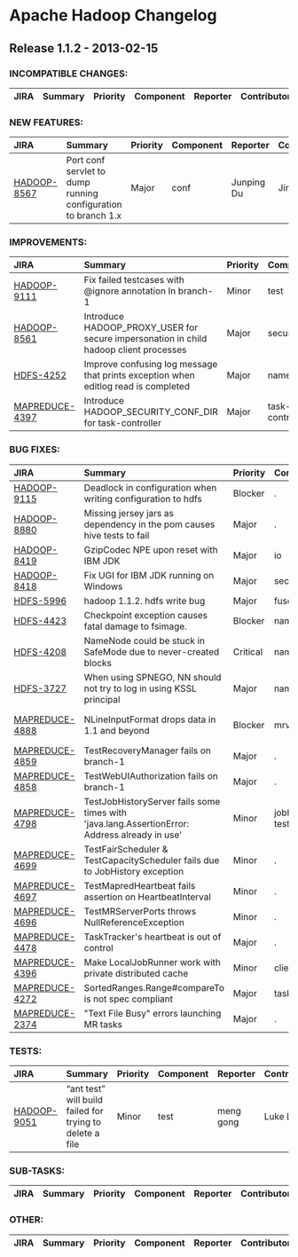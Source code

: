 # Apache Hadoop Changelog

## Release 1.1.2 - 2013-02-15

### INCOMPATIBLE CHANGES:

| JIRA | Summary | Priority | Component | Reporter | Contributor |
|:---- |:---- | :--- |:---- |:---- |:---- |


### NEW FEATURES:

| JIRA | Summary | Priority | Component | Reporter | Contributor |
|:---- |:---- | :--- |:---- |:---- |:---- |
| [HADOOP-8567](https://issues.apache.org/jira/browse/HADOOP-8567) | Port conf servlet to dump running configuration  to branch 1.x |  Major | conf | Junping Du | Jing Zhao |


### IMPROVEMENTS:

| JIRA | Summary | Priority | Component | Reporter | Contributor |
|:---- |:---- | :--- |:---- |:---- |:---- |
| [HADOOP-9111](https://issues.apache.org/jira/browse/HADOOP-9111) | Fix failed testcases with @ignore annotation In branch-1 |  Minor | test | Jing Zhao | Jing Zhao |
| [HADOOP-8561](https://issues.apache.org/jira/browse/HADOOP-8561) | Introduce HADOOP\_PROXY\_USER for secure impersonation in child hadoop client processes |  Major | security | Luke Lu | Yu Gao |
| [HDFS-4252](https://issues.apache.org/jira/browse/HDFS-4252) | Improve confusing log message that prints exception when editlog read is completed |  Major | namenode | Suresh Srinivas | Jing Zhao |
| [MAPREDUCE-4397](https://issues.apache.org/jira/browse/MAPREDUCE-4397) | Introduce HADOOP\_SECURITY\_CONF\_DIR for task-controller |  Major | task-controller | Luke Lu | Yu Gao |


### BUG FIXES:

| JIRA | Summary | Priority | Component | Reporter | Contributor |
|:---- |:---- | :--- |:---- |:---- |:---- |
| [HADOOP-9115](https://issues.apache.org/jira/browse/HADOOP-9115) | Deadlock in configuration when writing configuration to hdfs |  Blocker | . | Arpit Gupta | Jing Zhao |
| [HADOOP-8880](https://issues.apache.org/jira/browse/HADOOP-8880) | Missing jersey jars as dependency in the pom causes hive tests to fail |  Major | . | Giridharan Kesavan | Giridharan Kesavan |
| [HADOOP-8419](https://issues.apache.org/jira/browse/HADOOP-8419) | GzipCodec NPE upon reset with IBM JDK |  Major | io | Luke Lu | Yu Li |
| [HADOOP-8418](https://issues.apache.org/jira/browse/HADOOP-8418) | Fix UGI for IBM JDK running on Windows |  Major | security | Luke Lu | Yu Gao |
| [HDFS-5996](https://issues.apache.org/jira/browse/HDFS-5996) | hadoop 1.1.2.  hdfs  write bug |  Major | fuse-dfs | WangMeng |  |
| [HDFS-4423](https://issues.apache.org/jira/browse/HDFS-4423) | Checkpoint exception causes fatal damage to fsimage. |  Blocker | namenode | ChenFolin | Chris Nauroth |
| [HDFS-4208](https://issues.apache.org/jira/browse/HDFS-4208) | NameNode could be stuck in SafeMode due to never-created blocks |  Critical | namenode | Brandon Li | Brandon Li |
| [HDFS-3727](https://issues.apache.org/jira/browse/HDFS-3727) | When using SPNEGO, NN should not try to log in using KSSL principal |  Major | namenode | Aaron T. Myers | Aaron T. Myers |
| [MAPREDUCE-4888](https://issues.apache.org/jira/browse/MAPREDUCE-4888) | NLineInputFormat drops data in 1.1 and beyond |  Blocker | mrv1 | Robert Joseph Evans | Vinod Kumar Vavilapalli |
| [MAPREDUCE-4859](https://issues.apache.org/jira/browse/MAPREDUCE-4859) | TestRecoveryManager fails on branch-1 |  Major | . | Arun C Murthy | Arun C Murthy |
| [MAPREDUCE-4858](https://issues.apache.org/jira/browse/MAPREDUCE-4858) | TestWebUIAuthorization fails on branch-1 |  Major | . | Arun C Murthy | Arun C Murthy |
| [MAPREDUCE-4798](https://issues.apache.org/jira/browse/MAPREDUCE-4798) | TestJobHistoryServer fails some times with 'java.lang.AssertionError: Address already in use' |  Minor | jobhistoryserver, test | sam liu | sam liu |
| [MAPREDUCE-4699](https://issues.apache.org/jira/browse/MAPREDUCE-4699) | TestFairScheduler & TestCapacityScheduler fails due to JobHistory exception |  Minor | . | Gopal V | Gopal V |
| [MAPREDUCE-4697](https://issues.apache.org/jira/browse/MAPREDUCE-4697) | TestMapredHeartbeat fails assertion on HeartbeatInterval |  Minor | . | Gopal V | Gopal V |
| [MAPREDUCE-4696](https://issues.apache.org/jira/browse/MAPREDUCE-4696) | TestMRServerPorts throws NullReferenceException |  Minor | . | Gopal V | Gopal V |
| [MAPREDUCE-4478](https://issues.apache.org/jira/browse/MAPREDUCE-4478) | TaskTracker's heartbeat is out of control |  Major | . | Liyin Liang | Liyin Liang |
| [MAPREDUCE-4396](https://issues.apache.org/jira/browse/MAPREDUCE-4396) | Make LocalJobRunner work with private distributed cache |  Minor | client | Luke Lu | Yu Gao |
| [MAPREDUCE-4272](https://issues.apache.org/jira/browse/MAPREDUCE-4272) | SortedRanges.Range#compareTo is not spec compliant |  Major | task | Luke Lu | Yu Gao |
| [MAPREDUCE-2374](https://issues.apache.org/jira/browse/MAPREDUCE-2374) | "Text File Busy" errors launching MR tasks |  Major | . | Todd Lipcon | Andy Isaacson |


### TESTS:

| JIRA | Summary | Priority | Component | Reporter | Contributor |
|:---- |:---- | :--- |:---- |:---- |:---- |
| [HADOOP-9051](https://issues.apache.org/jira/browse/HADOOP-9051) | “ant test” will build failed for  trying to delete a file |  Minor | test | meng gong | Luke Lu |


### SUB-TASKS:

| JIRA | Summary | Priority | Component | Reporter | Contributor |
|:---- |:---- | :--- |:---- |:---- |:---- |


### OTHER:

| JIRA | Summary | Priority | Component | Reporter | Contributor |
|:---- |:---- | :--- |:---- |:---- |:---- |


